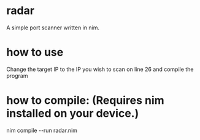 # radar
A simple port scanner written in nim.

# how to use
Change the target IP to the IP you wish to scan on line 26 and compile the program

# how to compile: (Requires nim installed on your device.)
nim compile --run radar.nim
